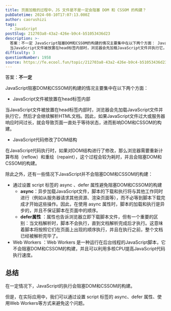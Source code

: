 ```yaml
---
title: 页面加载的过程中，JS 文件是不是一定会阻塞 DOM 和 CSSOM 的构建？
pubDatetime: 2024-08-10T17:07:13.000Z
author: caorushizi
tags:
  - JavaScript
postSlug: 212703a8-43a2-426e-b9c4-b51053436d23
description: >-
  答案：不一定 JavaScript阻塞DOM和CSSOM的构建的情况主要集中在以下两个方面： JavaScript文件被放置在head标签内部
  当JavaScript文件被放置在head标签内部时，浏览器会先加载JavaScript文件并执行它，然后才会继续解析HTML文档。因此，如果JavaScript文件过大或服务器响应时间过长，就会导致页面一直处于等待状态，进而影响DOM和CSSOM的构建。
difficulty: 3
questionNumber: 1958
source: https://fe.ecool.fun/topic/212703a8-43a2-426e-b9c4-b51053436d23
---
```


答案：**不一定**

JavaScript阻塞DOM和CSSOM的构建的情况主要集中在以下两个方面：

- JavaScript文件被放置在head标签内部

当JavaScript文件被放置在head标签内部时，浏览器会先加载JavaScript文件并执行它，然后才会继续解析HTML文档。因此，如果JavaScript文件过大或服务器响应时间过长，就会导致页面一直处于等待状态，进而影响DOM和CSSOM的构建。

- JavaScript代码修改了DOM结构

在JavaScript代码执行时，如果对DOM结构进行了修改，那么浏览器需要重新计算布局（reflow）和重绘（repaint），这个过程会较为耗时，并且会阻塞DOM和CSSOM的构建。

除此之外，还有一些情况下JavaScript并不会阻塞DOM和CSSOM的构建：

- 通过设置 script 标签的 async 、defer 属性避免阻塞DOM和CSSOM的构建
  - **async**：异步加载JavaScript文件，脚本的下载和执行将与其他工作同时进行（例如从服务器请求其他资源、渲染页面等），而不必等到脚本下载完成才开始这些操作。因此，在使用 async 属性时，脚本的加载和执行是异步的，并且不保证脚本在页面中的顺序。
  - **defer属性** ：属性也告诉浏览器立即下载脚本文件，但有一个重要的区别：当文档解析时，脚本不会执行，直到文档解析完成后才执行。这意味着脚本将按照它们在页面上出现的顺序执行，并且在执行之前，整个文档已经被解析完毕了。
- Web Workers ：Web Workers 是一种运行在后台线程的JavaScript脚本，它不会阻塞DOM和CSSOM的构建，并且可以利用多核CPU提高JavaScript代码执行速度。

## 总结

在一定情况下，JavaScript的执行会阻塞DOM和CSSOM的构建。

但是，在实际应用中，我们可以通过设置 script 标签的 async、defer 属性、使用Web Workers等方式来避免这个问题。
